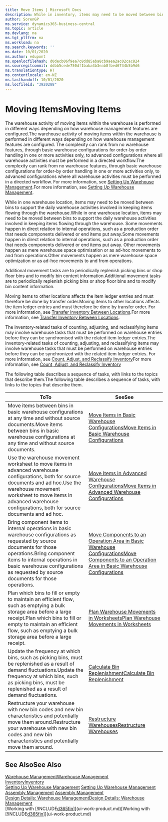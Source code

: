 ```yaml
---
title: Move Items | Microsoft Docs
description: While in inventory, items may need to be moved between bins to support the daily warehouse activities involved in keeping items flowing through the warehouse. Some movements happen in direct relation to internal operations, such as a production order that needs components delivered or end items put away. Other movements happen as mere warehouse space optimisation or as ad-hoc movements to and from operations.
author: SorenGP
ms.service: dynamics365-business-central
ms.topic: article
ms.devlang: na
ms.tgt_pltfrm: na
ms.workload: na
ms.search.keywords: ''
ms.date: 10/01/2020
ms.author: edupont
ms.openlocfilehash: d0decb06f9ea7c8dd85aba8cb9aea2ac02cac824
ms.sourcegitcommit: ddbb5cede750df1baba4b3eab8fbed6744b5b9d6
ms.translationtype: HT
ms.contentlocale: en-NZ
ms.lasthandoff: 10/01/2020
ms.locfileid: "3920288"
---
```

# <a name="moving-items"></a><span data-ttu-id="f7eaf-105">Moving Items</span><span class="sxs-lookup"><span data-stu-id="f7eaf-105">Moving Items</span></span>
<span data-ttu-id="f7eaf-106">The warehouse activity of moving items within the warehouse is performed in different ways depending on how warehouse management features are configured.</span><span class="sxs-lookup"><span data-stu-id="f7eaf-106">The warehouse activity of moving items within the warehouse is performed in different ways depending on how warehouse management features are configured.</span></span> <span data-ttu-id="f7eaf-107">The complexity can rank from no warehouse features, through basic warehouse configurations for order-by order handling in one or more activities only, to advanced configurations where all warehouse activities must be performed in a directed workflow.</span><span class="sxs-lookup"><span data-stu-id="f7eaf-107">The complexity can rank from no warehouse features, through basic warehouse configurations for order-by order handling in one or more activities only, to advanced configurations where all warehouse activities must be performed in a directed workflow.</span></span> <span data-ttu-id="f7eaf-108">For more information, see [Setting Up Warehouse Management](warehouse-setup-warehouse.md).</span><span class="sxs-lookup"><span data-stu-id="f7eaf-108">For more information, see [Setting Up Warehouse Management](warehouse-setup-warehouse.md).</span></span>

<span data-ttu-id="f7eaf-109">While in one warehouse location, items may need to be moved between bins to support the daily warehouse activities involved in keeping items flowing through the warehouse.</span><span class="sxs-lookup"><span data-stu-id="f7eaf-109">While in one warehouse location, items may need to be moved between bins to support the daily warehouse activities involved in keeping items flowing through the warehouse.</span></span> <span data-ttu-id="f7eaf-110">Some movements happen in direct relation to internal operations, such as a production order that needs components delivered or end items put away.</span><span class="sxs-lookup"><span data-stu-id="f7eaf-110">Some movements happen in direct relation to internal operations, such as a production order that needs components delivered or end items put away.</span></span> <span data-ttu-id="f7eaf-111">Other movements happen as mere warehouse space optimisation or as ad-hoc movements to and from operations.</span><span class="sxs-lookup"><span data-stu-id="f7eaf-111">Other movements happen as mere warehouse space optimization or as ad-hoc movements to and from operations.</span></span>

<span data-ttu-id="f7eaf-112">Additional movement tasks are to periodically replenish picking bins or shop floor bins and to modify bin content information.</span><span class="sxs-lookup"><span data-stu-id="f7eaf-112">Additional movement tasks are to periodically replenish picking bins or shop floor bins and to modify bin content information.</span></span>

<span data-ttu-id="f7eaf-113">Moving items to other locations affects the item ledger entries and must therefore be done by transfer order.</span><span class="sxs-lookup"><span data-stu-id="f7eaf-113">Moving items to other locations affects the item ledger entries and must therefore be done by transfer order.</span></span> <span data-ttu-id="f7eaf-114">For more information, see [Transfer Inventory Between Locations](inventory-how-transfer-between-locations.md).</span><span class="sxs-lookup"><span data-stu-id="f7eaf-114">For more information, see [Transfer Inventory Between Locations](inventory-how-transfer-between-locations.md).</span></span>  

<span data-ttu-id="f7eaf-115">The inventory-related tasks of counting, adjusting, and reclassifying items may involve warehouse tasks that must be performed on warehouse entries before they can be synchronised with the related item ledger entries.</span><span class="sxs-lookup"><span data-stu-id="f7eaf-115">The inventory-related tasks of counting, adjusting, and reclassifying items may involve warehouse tasks that must be performed on warehouse entries before they can be synchronized with the related item ledger entries.</span></span> <span data-ttu-id="f7eaf-116">For more information, see [Count, Adjust, and Reclassify Inventory](inventory-how-count-adjust-reclassify.md)</span><span class="sxs-lookup"><span data-stu-id="f7eaf-116">For more information, see [Count, Adjust, and Reclassify Inventory](inventory-how-count-adjust-reclassify.md)</span></span>  

 <span data-ttu-id="f7eaf-117">The following table describes a sequence of tasks, with links to the topics that describe them.</span><span class="sxs-lookup"><span data-stu-id="f7eaf-117">The following table describes a sequence of tasks, with links to the topics that describe them.</span></span>   

|<span data-ttu-id="f7eaf-118">**To**</span><span class="sxs-lookup"><span data-stu-id="f7eaf-118">**To**</span></span>|<span data-ttu-id="f7eaf-119">**See**</span><span class="sxs-lookup"><span data-stu-id="f7eaf-119">**See**</span></span>|  
|------------|-------------|  
|<span data-ttu-id="f7eaf-120">Move items between bins in basic warehouse configurations at any time and without source documents.</span><span class="sxs-lookup"><span data-stu-id="f7eaf-120">Move items between bins in basic warehouse configurations at any time and without source documents.</span></span>|[<span data-ttu-id="f7eaf-121">Move Items in Basic Warehouse Configurations</span><span class="sxs-lookup"><span data-stu-id="f7eaf-121">Move Items in Basic Warehouse Configurations</span></span>](warehouse-how-to-move-items-ad-hoc-in-basic-warehousing.md)|
|<span data-ttu-id="f7eaf-122">Use the warehouse movement worksheet to move items in advanced warehouse configurations, both for source documents and ad hoc.</span><span class="sxs-lookup"><span data-stu-id="f7eaf-122">Use the warehouse movement worksheet to move items in advanced warehouse configurations, both for source documents and ad hoc.</span></span>|[<span data-ttu-id="f7eaf-123">Move Items in Advanced Warehouse Configurations</span><span class="sxs-lookup"><span data-stu-id="f7eaf-123">Move Items in Advanced Warehouse Configurations</span></span>](warehouse-how-to-move-items-in-advanced-warehousing.md)|  
|<span data-ttu-id="f7eaf-124">Bring component items to internal operations in basic warehouse configurations as requested by source documents for those operations.</span><span class="sxs-lookup"><span data-stu-id="f7eaf-124">Bring component items to internal operations in basic warehouse configurations as requested by source documents for those operations.</span></span>|[<span data-ttu-id="f7eaf-125">Move Components to an Operation Area in Basic Warehouse Configurations</span><span class="sxs-lookup"><span data-stu-id="f7eaf-125">Move Components to an Operation Area in Basic Warehouse Configurations</span></span>](warehouse-how-to-move-components-to-an-operation-area-in-basic-warehousing.md)|
|<span data-ttu-id="f7eaf-126">Plan which bins to fill or empty to maintain an efficient flow, such as emptying a bulk storage area before a large receipt.</span><span class="sxs-lookup"><span data-stu-id="f7eaf-126">Plan which bins to fill or empty to maintain an efficient flow, such as emptying a bulk storage area before a large receipt.</span></span>|[<span data-ttu-id="f7eaf-127">Plan Warehouse Movements in Worksheets</span><span class="sxs-lookup"><span data-stu-id="f7eaf-127">Plan Warehouse Movements in Worksheets</span></span>](warehouse-how-to-plan-warehouse-movements-in-worksheets.md)|
|<span data-ttu-id="f7eaf-128">Update the frequency at which bins, such as picking bins, must be replenished as a result of demand fluctuations.</span><span class="sxs-lookup"><span data-stu-id="f7eaf-128">Update the frequency at which bins, such as picking bins, must be replenished as a result of demand fluctuations.</span></span>|[<span data-ttu-id="f7eaf-129">Calculate Bin Replenishment</span><span class="sxs-lookup"><span data-stu-id="f7eaf-129">Calculate Bin Replenishment</span></span>](warehouse-how-to-calculate-bin-replenishment.md)|
|<span data-ttu-id="f7eaf-130">Restructure your warehouse with new bin codes and new bin characteristics and potentially move them around.</span><span class="sxs-lookup"><span data-stu-id="f7eaf-130">Restructure your warehouse with new bin codes and new bin characteristics and potentially move them around.</span></span>|[<span data-ttu-id="f7eaf-131">Restructure Warehouses</span><span class="sxs-lookup"><span data-stu-id="f7eaf-131">Restructure Warehouses</span></span>](warehouse-how-to-restructure-warehouses.md)|  

## <a name="see-also"></a><span data-ttu-id="f7eaf-132">See Also</span><span class="sxs-lookup"><span data-stu-id="f7eaf-132">See Also</span></span>  
[<span data-ttu-id="f7eaf-133">Warehouse Management</span><span class="sxs-lookup"><span data-stu-id="f7eaf-133">Warehouse Management</span></span>](warehouse-manage-warehouse.md)  
[<span data-ttu-id="f7eaf-134">Inventory</span><span class="sxs-lookup"><span data-stu-id="f7eaf-134">Inventory</span></span>](inventory-manage-inventory.md)  
<span data-ttu-id="f7eaf-135">[Setting Up Warehouse Management](warehouse-setup-warehouse.md)   </span><span class="sxs-lookup"><span data-stu-id="f7eaf-135">[Setting Up Warehouse Management](warehouse-setup-warehouse.md)   </span></span>  
<span data-ttu-id="f7eaf-136">[Assembly Management](assembly-assemble-items.md)  </span><span class="sxs-lookup"><span data-stu-id="f7eaf-136">[Assembly Management](assembly-assemble-items.md)  </span></span>  
[<span data-ttu-id="f7eaf-137">Design Details: Warehouse Management</span><span class="sxs-lookup"><span data-stu-id="f7eaf-137">Design Details: Warehouse Management</span></span>](design-details-warehouse-management.md)  
<span data-ttu-id="f7eaf-138">[Working with [!INCLUDE[d365fin](includes/d365fin_md.md)]](ui-work-product.md)</span><span class="sxs-lookup"><span data-stu-id="f7eaf-138">[Working with [!INCLUDE[d365fin](includes/d365fin_md.md)]](ui-work-product.md)</span></span>
